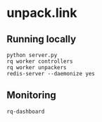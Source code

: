 # unpack.link

## Running locally
```
python server.py
rq worker controllers
rq worker unpackers
redis-server --daemonize yes
```

## Monitoring
```
rq-dashboard
```

